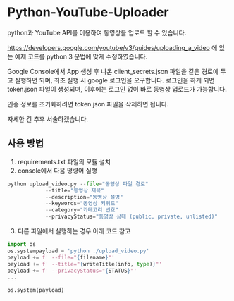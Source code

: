 # Python-YouTube-Uploader

python과 YouTube API를 이용하여 동영상을 업로드 할 수 있습니다.
 
https://developers.google.com/youtube/v3/guides/uploading_a_video 에 있는 예제 코드를 python 3 문법에 맞게 수정하였습니다.

Google Console에서 App 생성 후 나온 client_secrets.json 파일을 같은 경로에 두고 실행하면 되며, 최초 실행 시 google 로그인을 오구합니다.
로그인을 하게 되면 token.json 파일이 생성되며, 이후에는 로그인 없이 바로 동영상 업로드가 가능합니다.

인증 정보를 초기화하려면 token.json 파일을 삭제하면 됩니다.

자세한 건 추후 서술하겠습니다.

사용 방법
---
1. requirements.txt 파일의 모듈 설치
2. console에서 다음 명령어 실행

```python
python upload_video.py --file="동영상 파일 경로"
			--title="동영상 제목"
			--description="동영상 설명"
			--keywords="동영상 키워드"
			--category="카테고리 번호"
			--privacyStatus="동영상 상태 (public, private, unlisted)"
```
											
3. 다른 파일에서 실행하는 경우 아래 코드 참고

```python
import os
os.systempayload = 'python ./upload_video.py'  
payload += f' --file="{filename}"'  
payload += f' --title="{writeTitle(info, type)}"'  
payload += f' --privacyStatus="{STATUS}"'
...  
    
os.system(payload)
```
